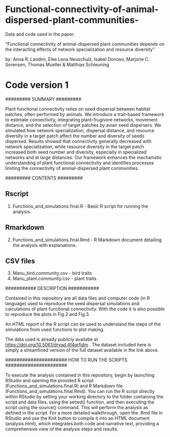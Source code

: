 # Functional-connectivity-of-animal-dispersed-plant-communities-
Data and code used in the paper: 

"Functional connectivity of animal-dispersed plant communities depends on the interacting effects of network specialization and resource diversity"

by: Anna R. Landim, Eike Lena Neuschulz, Isabel Donoso, Marjorie C. Sorensen, Thomas Mueller & Matthias Schleuning

# Code version 1

#########
SUMMARY
#########

Plant functional connectivity relies on seed dispersal between habitat patches, often performed by animals. We introduce a trait-based framework to estimate connectivity, integrating plant-frugivore networks, movement distance, and the selection of target patches by avian seed dispersers. We simulated how network specialization, dispersal distance, and resource diversity in a target patch affect the number and diversity of seeds dispersed. Results showed that connectivity generally decreased with network specialization, while resource diversity in the target patch increased both seed number and diversity, especially in specialized networks and at large distances. Our framework enhances the mechanistic understanding of plant functional connectivity and identifies processes limiting the connectivity of animal-dispersed plant communities.


#########
CONTENTS
#########

## Rscript
1) Functions_and_simulations.final.R - Basic R script for running the analysis.

## Rmarkdown
2) Functions_and_simulations.final.Rmd - R Markdown document detailing the analysis with explanations.

## CSV files
3) Manu_bird.community.csv - bird traits
4) Manu_plant.community.csv - plant traits

###########
DESCRIPTION
###########

Contained in this repository are all data files and computer code (in R language) used to reproduce the seed dispersal
simulations and calculations of plant functional connectivity. With the code it is also possible to reproduce the plots
in Fig.2 and Fig.3. 

An HTML report of the R script can be used to understand the steps of the simulations from used functions to plot making.

The data used is already publicly availabe at https://doi.org/10.5061/dryad.4f4qrfjdm .
The dataset included here is simply a streamlined version of the full dataset available in the link above.

######################
HOW TO RUN THE SCRIPTS
######################

To execute the analysis contained in this repository, begin by launching RStudio and opening the provided R script 
(Functions_and_simulations.final.R) and R Markdown file (Functions_and_simulations.final.Rmd). You can run the R script directly 
within RStudio by setting your working directory to the folder containing the script and data files, using the setwd()
function, and then executing the script using the source() command. This will perform the analysis as defined in the 
script. For a more detailed walkthrough, open the .Rmd file in RStudio and use the Knit button to compile it 
into an HTML document (analysis.html), which integrates both code and narrative text, providing a comprehensive view 
of the analysis steps and results. 
